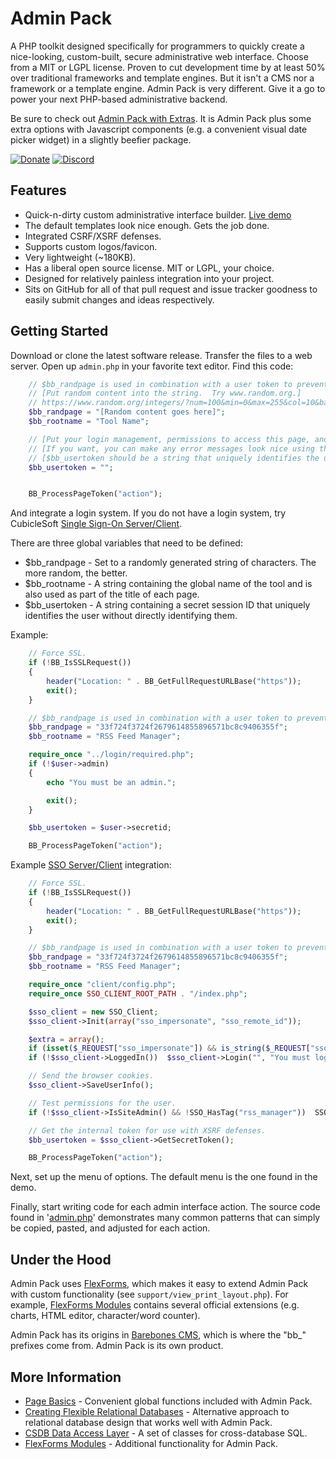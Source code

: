 Admin Pack
==========

A PHP toolkit designed specifically for programmers to quickly create a nice-looking, custom-built, secure administrative web interface.  Choose from a MIT or LGPL license.  Proven to cut development time by at least 50% over traditional frameworks and template engines.  But it isn't a CMS nor a framework or a template engine.  Admin Pack is very different.  Give it a go to power your next PHP-based administrative backend.

Be sure to check out [Admin Pack with Extras](https://github.com/cubiclesoft/admin-pack-with-extras).  It is Admin Pack plus some extra options with Javascript components (e.g. a convenient visual date picker widget) in a slightly beefier package.

[![Donate](https://cubiclesoft.com/res/donate-shield.png)](https://cubiclesoft.com/donate/) [![Discord](https://img.shields.io/discord/777282089980526602?label=chat&logo=discord)](https://cubiclesoft.com/product-support/github/)

Features
--------

* Quick-n-dirty custom administrative interface builder.  [Live demo](https://barebonescms.com/demos/admin_pack/admin.php)
* The default templates look nice enough.  Gets the job done.
* Integrated CSRF/XSRF defenses.
* Supports custom logos/favicon.
* Very lightweight (~180KB).
* Has a liberal open source license.  MIT or LGPL, your choice.
* Designed for relatively painless integration into your project.
* Sits on GitHub for all of that pull request and issue tracker goodness to easily submit changes and ideas respectively.

Getting Started
---------------

Download or clone the latest software release.  Transfer the files to a web server.  Open up `admin.php` in your favorite text editor.  Find this code:

```php
	// $bb_randpage is used in combination with a user token to prevent hackers from sending malicious URLs.
	// [Put random content into the string.  Try www.random.org.]
	// https://www.random.org/integers/?num=100&min=0&max=255&col=10&base=16&format=plain&rnd=new
	$bb_randpage = "[Random content goes here]";
	$bb_rootname = "Tool Name";

	// [Put your login management, permissions to access this page, and any obvious initialization logic here.]
	// [If you want, you can make any error messages look nice using the BB_GeneratePage() call.]
	// [$bb_usertoken should be a string that uniquely identifies the user without directly identifying them.  For example, a session ID.]
	$bb_usertoken = "";


	BB_ProcessPageToken("action");
```

And integrate a login system.  If you do not have a login system, try CubicleSoft [Single Sign-On Server/Client](https://github.com/cubiclesoft/sso-server).

There are three global variables that need to be defined:

* $bb_randpage - Set to a randomly generated string of characters.  The more random, the better.
* $bb_rootname - A string containing the global name of the tool and is also used as part of the title of each page.
* $bb_usertoken - A string containing a secret session ID that uniquely identifies the user without directly identifying them.

Example:

```php
	// Force SSL.
	if (!BB_IsSSLRequest())
	{
		header("Location: " . BB_GetFullRequestURLBase("https"));
		exit();
	}

	// $bb_randpage is used in combination with a user token to prevent hackers from sending malicious URLs.
	$bb_randpage = "33f724f3724f2679614855896571bc8c9406355f";
	$bb_rootname = "RSS Feed Manager";

	require_once "../login/required.php";
	if (!$user->admin)
	{
		echo "You must be an admin.";

		exit();
	}

	$bb_usertoken = $user->secretid;

	BB_ProcessPageToken("action");
```

Example [SSO Server/Client](https://github.com/cubiclesoft/sso-server) integration:

```php
	// Force SSL.
	if (!BB_IsSSLRequest())
	{
		header("Location: " . BB_GetFullRequestURLBase("https"));
		exit();
	}

	// $bb_randpage is used in combination with a user token to prevent hackers from sending malicious URLs.
	$bb_randpage = "33f724f3724f2679614855896571bc8c9406355f";
	$bb_rootname = "RSS Feed Manager";

	require_once "client/config.php";
	require_once SSO_CLIENT_ROOT_PATH . "/index.php";

	$sso_client = new SSO_Client;
	$sso_client->Init(array("sso_impersonate", "sso_remote_id"));

	$extra = array();
	if (isset($_REQUEST["sso_impersonate"]) && is_string($_REQUEST["sso_impersonate"]))  $extra["sso_impersonate"] = $_REQUEST["sso_impersonate"];
	if (!$sso_client->LoggedIn())  $sso_client->Login("", "You must login to use this system.", $extra);

	// Send the browser cookies.
	$sso_client->SaveUserInfo();

	// Test permissions for the user.
	if (!$sso_client->IsSiteAdmin() && !SSO_HasTag("rss_manager"))  SSO_Login("", "insufficient_permissions");

	// Get the internal token for use with XSRF defenses.
	$bb_usertoken = $sso_client->GetSecretToken();

	BB_ProcessPageToken("action");
```

Next, set up the menu of options.  The default menu is the one found in the demo.

Finally, start writing code for each admin interface action.  The source code found in '[admin.php](https://github.com/cubiclesoft/admin-pack/blob/master/admin.php)' demonstrates many common patterns that can simply be copied, pasted, and adjusted for each action.

Under the Hood
--------------

Admin Pack uses [FlexForms](https://github.com/cubiclesoft/php-flexforms), which makes it easy to extend Admin Pack with custom functionality (see `support/view_print_layout.php`).  For example, [FlexForms Modules](https://github.com/cubiclesoft/php-flexforms-modules) contains several official extensions (e.g. charts, HTML editor, character/word counter).

Admin Pack has its origins in [Barebones CMS](http://barebonescms.com/), which is where the "bb_" prefixes come from.  Admin Pack is its own product.

More Information
----------------

* [Page Basics](https://github.com/cubiclesoft/php-flexforms/blob/master/docs/page_basics.md) - Convenient global functions included with Admin Pack.
* [Creating Flexible Relational Databases](http://cubicspot.blogspot.com/2012/05/creating-flexible-relational-database.html) - Alternative approach to relational database design that works well with Admin Pack.
* [CSDB Data Access Layer](https://github.com/cubiclesoft/csdb) - A set of classes for cross-database SQL.
* [FlexForms Modules](https://github.com/cubiclesoft/php-flexforms-modules) - Additional functionality for Admin Pack.
